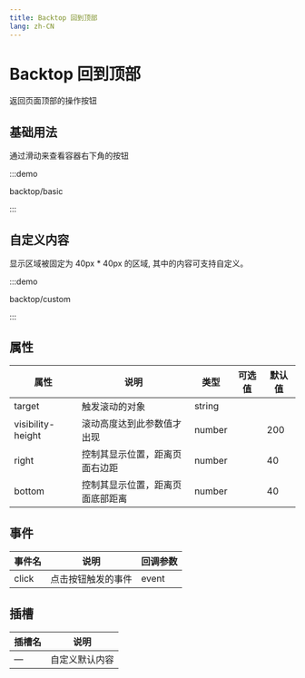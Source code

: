 ```yaml
---
title: Backtop 回到顶部
lang: zh-CN
---
```


# Backtop 回到顶部

返回页面顶部的操作按钮

## 基础用法

通过滑动来查看容器右下角的按钮

:::demo

backtop/basic

:::

## 自定义内容

显示区域被固定为 40px \* 40px 的区域, 其中的内容可支持自定义。

:::demo

backtop/custom

:::

## 属性

| 属性                | 说明               | 类型     | 可选值 | 默认值 |
| ----------------- | ---------------- | ------ | --- | --- |
| target            | 触发滚动的对象          | string |     |     |
| visibility-height | 滚动高度达到此参数值才出现    | number |     | 200 |
| right             | 控制其显示位置，距离页面右边距  | number |     | 40  |
| bottom            | 控制其显示位置，距离页面底部距离 | number |     | 40  |

## 事件

| 事件名   | 说明        | 回调参数  |
| ----- | --------- | ----- |
| click | 点击按钮触发的事件 | event |

## 插槽

| 插槽名 | 说明      |
| --- | ------- |
| —   | 自定义默认内容 |
